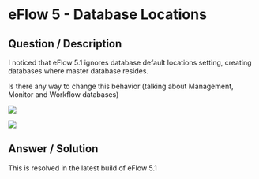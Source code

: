 # **eFlow 5 - Database Locations** #

## **Question / Description** ##

I noticed that eFlow 5.1 ignores database default locations setting, creating databases where master database resides.

Is there any way to change this behavior (talking about Management, Monitor and Workflow databases)

![](http://i.imgur.com/j4oKFVi.png)

![](http://i.imgur.com/ZW94rNO.png)



## **Answer / Solution** ##

This is resolved in the latest build of eFlow 5.1
